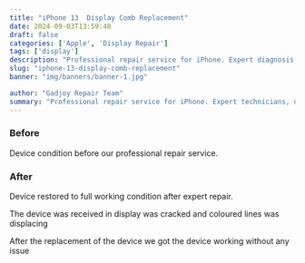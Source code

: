 ```yaml
---
title: "iPhone 13  Display Comb Replacement"
date: 2024-09-03T13:59:48
draft: false
categories: ['Apple', 'Display Repair']
tags: ['display']
description: "Professional repair service for iPhone. Expert diagnosis and quality repairs in Bangalore."
slug: "iphone-13-display-comb-replacement"
banner: "img/banners/banner-1.jpg"

author: "Gadjoy Repair Team"
summary: "Professional repair service for iPhone. Expert technicians, quality parts, warranty included."
---
```


### Before

Device condition before our professional repair service.

### After

Device restored to full working condition after expert repair.

The device was received in display was cracked and coloured lines was displacing

After the replacement of the device we got the device working without any issue